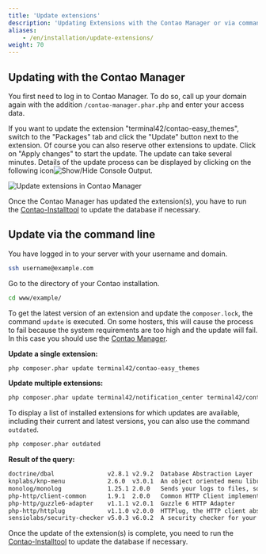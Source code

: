 ```yaml
---
title: 'Update extensions'
description: 'Updating Extensions with the Contao Manager or via command line'
aliases:
    - /en/installation/update-extensions/
weight: 70
---
```


## Updating with the Contao Manager

You first need to log in to Contao Manager. To do so, call up your domain again with the addition `/contao-manager.phar.php` and enter your access data.

If you want to update the extension "terminal42/contao-easy\_themes", switch to the "Packages" tab and click the "Update" button next to the extension. Of course you can also reserve other extensions to update. Click on "Apply changes" to start the update. The update can take several minutes. Details of the update process can be displayed by clicking on the following icon![Show/Hide Console Output](/de/icons/konsolenausgabe.png?classes=icon).

![Update extensions in Contao Manager](/de/installation/images/de/erweiterungen-im-contao-manager-aktualisieren.png?classes=shadow)

Once the Contao Manager has updated the extension(s), you have to run the [Contao-Installtool](../contao-installtool/) to update the database if necessary.

## Update via the command line

You have logged in to your server with your username and domain.

```bash
ssh username@example.com
```

Go to the directory of your Contao installation.

```bash
cd www/example/
```

To get the latest version of an extension and update the `composer.lock`, the command `update` is executed. On some hosters, this will cause the process to fail because the system requirements are too high and the update will fail. In this case you should use the [Contao Manager](#updating-with-the-contao-manager).

**Update a single extension:**

```bash
php composer.phar update terminal42/contao-easy_themes
```

**Update multiple extensions:**

```bash
php composer.phar update terminal42/notification_center terminal42/contao-leads
```

To display a list of installed extensions for which updates are available, including their current and latest versions, you can also use the command `outdated`.

```bash
php composer.phar outdated
```

**Result of the query:**

```bash
doctrine/dbal               v2.8.1 v2.9.2  Database Abstraction Layer
knplabs/knp-menu            2.6.0  v3.0.1  An object oriented menu library
monolog/monolog             1.25.1 2.0.0   Sends your logs to files, sockets, inboxes, databases …
php-http/client-common      1.9.1  2.0.0   Common HTTP Client implementations and tools for HTTPlug
php-http/guzzle6-adapter    v1.1.1 v2.0.1  Guzzle 6 HTTP Adapter
php-http/httplug            v1.1.0 v2.0.0  HTTPlug, the HTTP client abstraction for PHP
sensiolabs/security-checker v5.0.3 v6.0.2  A security checker for your composer.lock
```

Once the update of the extension(s) is complete, you need to  run the [Contao-Installtool](../contao-installtool/) to update the database if necessary.
